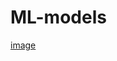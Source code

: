 # ML-models



[image](https://github.com/user-attachments/assets/7c4f2b2a-5494-438e-b8af-86fe14006203)
